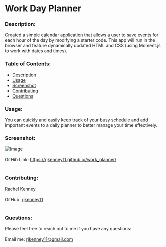 # Work Day Planner
  
### Description: 
Created a simple calendar application that allows a user to save events for each hour of the day by modifying a starter code. This app will run in the browser and feature dynamically updated HTML and CSS (using Moment.js to work with dates and times). 

### Table of Contents:
  - [Description](#description)
  - [Usage](#usage)
  - [Screenshot](#screenshot)
  - [Contributing](#contributing)
  - [Questions](#questions)

### Usage:
You can quickly and easily keep track of your busy schedule and add important events to a daily planner to better manage your time effectively. 


### Screenshot:
![Image](https://user-images.githubusercontent.com/74163812/108646524-2a5a5400-7484-11eb-9e7a-6bf10a58a906.png)
<br />
<br />
GitHib Link: https://rjkenney11.github.io/work_planner/ <br /><br />

### Contributing:
Rachel Kenney<br />
<br />
GitHub: [rjkenney11](http://github.com/rjkenney11)<br /><br />

### Questions:
Please feel free to reach out to me if you have any questions:<br />
<br />
Email me: rjkenney11@gmail.com<br />
<br />

